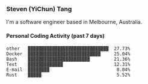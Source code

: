 ### Steven (YiChun) Tang

I'm a software engineer based in Melbourne, Australia.

#### Personal Coding Activity (past 7 days)
```
other   ▓▓▓▓▓▓▓▓▓▓▓▓▓▓▓▓▓▓▓▓▓▓▓▓▓▓▓▓▓▓  27.73%
Docker  ▓▓▓▓▓▓▓▓▓▓▓▓▓▓▓▓▓▓▓▓▓▓▓▓▓▓▓     25.04%
Bash    ▓▓▓▓▓▓▓▓▓▓▓▓▓▓▓▓▓▓▓▓▓▓▓         21.36%
Text    ▓▓▓▓▓▓▓▓▓▓▓▓▓                   12.31%
E-mail  ▓▓▓▓▓▓▓▓                         8.04%
Rust    ▓▓▓▓▓                            5.52%
```
